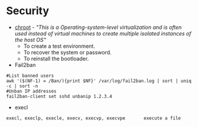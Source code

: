 # Security

- [chroot](https://www.geeksforgeeks.org/chroot-command-in-linux-with-examples/) - _"This is a Operating-system-level virtualization and is often used instead of virtual machines to create multiple isolated instances of the host OS"_
  -  To create a test environment.
  -  To recover the system or password.
  -  To reinstall the bootloader.
- Fail2ban
````
#List banned users
awk '($(NF-1) = /Ban/){print $NF}' /var/log/fail2ban.log | sort | uniq -c | sort -n
#Unban IP addresses
fail2ban-client set sshd unbanip 1.2.3.4
````
- execl
````
execl, execlp, execle, execv, execvp, execvpe       execute a file
````
